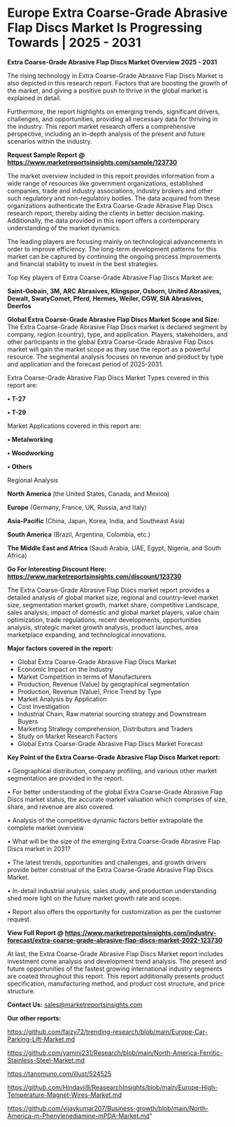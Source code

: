 # Europe Extra Coarse-Grade Abrasive Flap Discs Market Is Progressing Towards | 2025 - 2031

<Strong> Extra Coarse-Grade Abrasive Flap Discs Market Overview 2025 - 2031</strong>

The rising technology in Extra Coarse-Grade Abrasive Flap Discs Market is also depicted in this research report. Factors that are boosting the growth of the market, and giving a positive push to thrive in the global market is explained in detail.

Furthermore, the report highlights on emerging trends, significant drivers, challenges, and opportunities, providing all necessary data for thriving in the industry. This report market research offers a comprehensive perspective, including an in-depth analysis of the present and future scenarios within the industry.

<strong>Request Sample Report @ <a href=https://www.marketreportsinsights.com/sample/123730>https://www.marketreportsinsights.com/sample/123730</a></strong>

The market overview included in this report provides information from a wide range of resources like government organizations, established companies, trade and industry associations, industry brokers and other such regulatory and non-regulatory bodies. The data acquired from these organizations authenticate the Extra Coarse-Grade Abrasive Flap Discs research report, thereby aiding the clients in better decision making. Additionally, the data provided in this report offers a contemporary understanding of the market dynamics.

The leading players are focusing mainly on technological advancements in order to improve efficiency. The long-term development patterns for this market can be captured by continuing the ongoing process improvements and financial stability to invest in the best strategies.

Top Key players of Extra Coarse-Grade Abrasive Flap Discs Market are:

<strong>Saint-Gobain, 3M, ARC Abrasives, Klingspor, Osborn, United Abrasives, Dewalt, SwatyComet, Pferd, Hermes, Weiler, CGW, SIA Abrasives, Deerfos</strong>

<strong><b>Global Extra Coarse-Grade Abrasive Flap Discs Market Scope and Size:</b></strong>
The Extra Coarse-Grade Abrasive Flap Discs market is declared segment by company, region (country), type, and application. Players, stakeholders, and other participants in the global Extra Coarse-Grade Abrasive Flap Discs market will gain the market scope as they use the report as a powerful resource. The segmental analysis focuses on revenue and product by type and application and the forecast period of 2025-2031.

Extra Coarse-Grade Abrasive Flap Discs Market Types covered in this report are:

<strong>• T-27

• T-29</strong>

Market Applications covered in this report are:

<strong>• Metalworking

• Woodworking

• Others</strong> 

Regional Analysis

<strong>North America</strong> (the United States, Canada, and Mexico)

<strong>Europe</strong> (Germany, France, UK, Russia, and Italy)

<strong>Asia-Pacific</strong> (China, Japan, Korea, India, and Southeast Asia)

<strong>South America</strong> (Brazil, Argentina, Colombia, etc.)

<strong>The Middle East and Africa</strong> (Saudi Arabia, UAE, Egypt, Nigeria, and South Africa)

<strong>Go For Interesting Discount Here: <a href=https://www.marketreportsinsights.com/discount/123730>https://www.marketreportsinsights.com/discount/123730</a></strong>

The Extra Coarse-Grade Abrasive Flap Discs market report provides a detailed analysis of global market size, regional and country-level market size, segmentation market growth, market share, competitive Landscape, sales analysis, impact of domestic and global market players, value chain optimization, trade regulations, recent developments, opportunities analysis, strategic market growth analysis, product launches, area marketplace expanding, and technological innovations.

<strong><b>Major factors covered in the report:</b></strong>
<ul>
  <li>Global Extra Coarse-Grade Abrasive Flap Discs Market </li>
  <li>Economic Impact on the Industry</li>
  <li>Market Competition in terms of Manufacturers</li>
  <li>Production, Revenue (Value) by geographical segmentation</li>
  <li>Production, Revenue (Value), Price Trend by Type</li>
  <li>Market Analysis by Application</li>
  <li>Cost Investigation</li>
  <li>Industrial Chain, Raw material sourcing strategy and Downstream Buyers</li>
  <li>Marketing Strategy comprehension, Distributors and Traders</li>
  <li>Study on Market Research Factors</li>
  <li>Global Extra Coarse-Grade Abrasive Flap Discs Market Forecast</li>
</ul>

<strong><b>Key Point of the Extra Coarse-Grade Abrasive Flap Discs Market report:</b></strong>

• Geographical distribution, company profiling, and various other market segmentation are provided in the report.

• For better understanding of the global Extra Coarse-Grade Abrasive Flap Discs market status, the accurate market valuation which comprises of size, share, and revenue are also covered.

• Analysis of the competitive dynamic factors better extrapolate the complete market overview

• What will be the size of the emerging Extra Coarse-Grade Abrasive Flap Discs market in 2031?

• The latest trends, opportunities and challenges, and growth drivers provide better construal of the Extra Coarse-Grade Abrasive Flap Discs Market.

• In-detail industrial analysis, sales study, and production understanding shed more light on the future market growth rate and scope.

• Report also offers the opportunity for customization as per the customer request.

<strong><b>View Full Report @ <a href=https://www.marketreportsinsights.com/industry-forecast/extra-coarse-grade-abrasive-flap-discs-market-2022-123730>https://www.marketreportsinsights.com/industry-forecast/extra-coarse-grade-abrasive-flap-discs-market-2022-123730</a></b></strong>


At last, the Extra Coarse-Grade Abrasive Flap Discs Market report includes investment come analysis and development trend analysis. The present and future opportunities of the fastest growing international industry segments are coated throughout this report. This report additionally presents product specification, manufacturing method, and product cost structure, and price structure.

<strong>Contact Us:</strong>
sales@marketreportsinsights.com

<strong>Our other reports:</strong>

<a href=https://github.com/faizy72/trending-research/blob/main/Europe-Car-Parking-Lift-Market.md>https://github.com/faizy72/trending-research/blob/main/Europe-Car-Parking-Lift-Market.md</a>

<a href=https://github.com/yamini231/Research/blob/main/North-America-Ferritic-Stainless-Steel-Market.md>https://github.com/yamini231/Research/blob/main/North-America-Ferritic-Stainless-Steel-Market.md</a>

<a href=https://tanomuno.com/illust/524525>https://tanomuno.com/illust/524525</a>

<a href=https://github.com/Hindavii9/ReasearchInsights/blob/main/Europe-High-Temperature-Magnet-Wires-Market.md>https://github.com/Hindavii9/ReasearchInsights/blob/main/Europe-High-Temperature-Magnet-Wires-Market.md</a>

<a href=https://github.com/vijaykumar207/Business-growth/blob/main/North-America-m-Phenylenediamine-mPDA-Market.md>https://github.com/vijaykumar207/Business-growth/blob/main/North-America-m-Phenylenediamine-mPDA-Market.md</a>"
